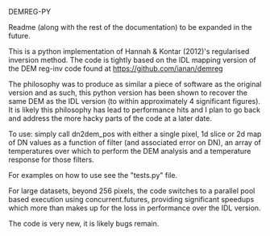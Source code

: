 DEMREG-PY

Readme (along with the rest of the documentation) to be expanded in the future.

This is a python implementation of Hannah & Kontar (2012)'s regularised inversion method. The code is tightly based on the IDL mapping version of the DEM reg-inv code found at https://github.com/ianan/demreg

The philosophy was to produce as similar a piece of software as the original version and as such, this python version has been shown to recover the same DEM as the IDL version (to within approximately 4 significant figures). It is likely this philosophy has lead to performance hits and I plan to go back and address the more hacky parts of the code at a later date.

To use: simply call dn2dem_pos with either a single pixel, 1d slice or 2d map of DN values as a function of filter (and associated error on DN), an array of temperatures over which to perform the DEM analysis and a temperature response for those filters.

For examples on how to use see the "tests.py" file.

For large datasets, beyond 256 pixels, the code switches to a parallel pool based execution using concurrent.futures, providing significant speedups which more than makes up for the loss in performance over the IDL version.

The code is very new, it is likely bugs remain.